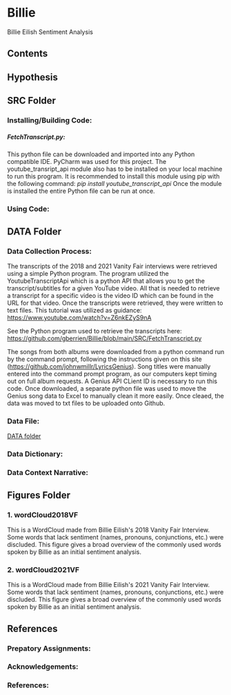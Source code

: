 # Billie
Billie Eilish Sentiment Analysis

## Contents

## Hypothesis

## SRC Folder
### Installing/Building Code:
##### FetchTranscript.py:
This python file can be downloaded and imported into any Python compatible IDE. PyCharm was used for this project. The youtube_transript_api module also has to be installed on your local machine to run this program. It is recommended to install this module using pip with the following command: *pip install youtube_transcript_api*
Once the module is installed the entire Python file can be run at once. 

#####


### Using Code:

## DATA Folder
### Data Collection Process:

The transcripts of the 2018 and 2021 Vanity Fair interviews were retrieved using a simple Python program. The program utilized the YoutubeTranscriptApi which is a python API that allows you to get the transcript/subtitles for a given YouTube video. All that is needed to retrieve a transcript for a specific video is the video ID which can be found in the URL for that video. Once the transcripts were retrieved, they were written to text files. This tutorial was utilized as guidance: https://www.youtube.com/watch?v=Z6nkEZyS9nA

See the Python program used to retrieve the transcripts here: https://github.com/gberrien/Billie/blob/main/SRC/FetchTranscript.py

The songs from both albums were downloaded from a python command run by the command prompt, following the instructions given on this site (https://github.com/johnwmillr/LyricsGenius). Song titles were manually entered into the command prompt program, as our computers kept timing out on full album requests. A Genius API CLient ID is necessary to run this code. Once downloaded, a separate python file was used to move the Genius song data to Excel to manually clean it more easily. Once cleaed, the data was moved to txt files to be uploaded onto Github. 

### Data File:
<a href="https://github.com/gberrien/Billie/blob/main/DATA/">DATA folder</a>



### Data Dictionary:

### Data Context Narrative:

## Figures Folder
### 1. wordCloud2018VF
This is a WordCloud made from Billie Eilish's 2018 Vanity Fair Interview. Some words that lack sentiment (names, pronouns, conjunctions, etc.) were discluded. This figure gives a broad overview of the commonly used words spoken by Billie as an initial sentiment analysis. 

### 2. wordCloud2021VF
This is a WordCloud made from Billie Eilish's 2021 Vanity Fair Interview. Some words that lack sentiment (names, pronouns, conjunctions, etc.) were discluded. This figure gives a broad overview of the commonly used words spoken by Billie as an initial sentiment analysis. 

## References

### Prepatory Assignments: 

### Acknowledgements: 

### References: 

